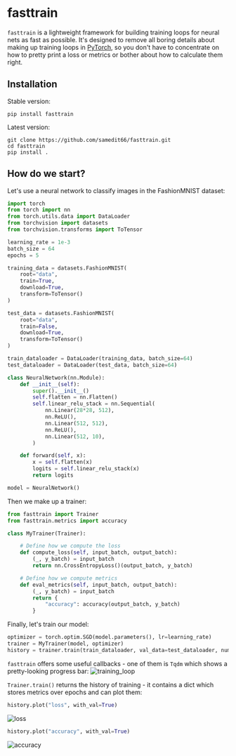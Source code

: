 # fasttrain
`fasttrain` is a lightweight framework for building training loops for neural nets as fast as possible. It's designed to remove all boring details about making up training loops in [PyTorch](https://pytorch.org/), so you don't have to concentrate on how to pretty print a loss or metrics or bother about how to calculate them right.

## Installation
Stable version:
```
pip install fasttrain
```
Latest version:
```
git clone https://github.com/samedit66/fasttrain.git
cd fasttrain
pip install .
```

## How do we start?
Let's use a neural network to classify images in the FashionMNIST dataset:
```python
import torch
from torch import nn
from torch.utils.data import DataLoader
from torchvision import datasets
from torchvision.transforms import ToTensor

learning_rate = 1e-3
batch_size = 64
epochs = 5

training_data = datasets.FashionMNIST(
    root="data",
    train=True,
    download=True,
    transform=ToTensor()
)

test_data = datasets.FashionMNIST(
    root="data",
    train=False,
    download=True,
    transform=ToTensor()
)

train_dataloader = DataLoader(training_data, batch_size=64)
test_dataloader = DataLoader(test_data, batch_size=64)

class NeuralNetwork(nn.Module):
    def __init__(self):
        super().__init__()
        self.flatten = nn.Flatten()
        self.linear_relu_stack = nn.Sequential(
            nn.Linear(28*28, 512),
            nn.ReLU(),
            nn.Linear(512, 512),
            nn.ReLU(),
            nn.Linear(512, 10),
        )

    def forward(self, x):
        x = self.flatten(x)
        logits = self.linear_relu_stack(x)
        return logits

model = NeuralNetwork()
```

Then we make up a trainer:
```python
from fasttrain import Trainer
from fasttrain.metrics import accuracy

class MyTrainer(Trainer):

    # Define how we compute the loss
    def compute_loss(self, input_batch, output_batch):
        (_, y_batch) = input_batch
        return nn.CrossEntropyLoss()(output_batch, y_batch)

    # Define how we compute metrics
    def eval_metrics(self, input_batch, output_batch):
        (_, y_batch) = input_batch
        return {
            "accuracy": accuracy(output_batch, y_batch)
        }
```

Finally, let's train our model:
```python
optimizer = torch.optim.SGD(model.parameters(), lr=learning_rate)
trainer = MyTrainer(model, optimizer)
history = trainer.train(train_dataloader, val_data=test_dataloader, num_epochs=epochs)
```
`fasttrain` offers some useful callbacks - one of them is `Tqdm` which shows a pretty-looking progress bar:
![training_loop](https://github.com/samedit66/fasttrain/assets/45196253/edecaee0-1c92-4a9f-ac3d-639c458a2ab5)

`Trainer.train()` returns the history of training - it contains a dict which stores metrics over epochs and can plot them:
```python
history.plot("loss", with_val=True)
```
![loss](https://github.com/samedit66/fasttrain/assets/45196253/efc0c9e9-4459-4bce-81ec-3c1a53cf51f1)
```python
history.plot("accuracy", with_val=True)
```
![accuracy](https://github.com/samedit66/fasttrain/assets/45196253/336bdef0-9f06-4887-8cb5-05255c89b228)
